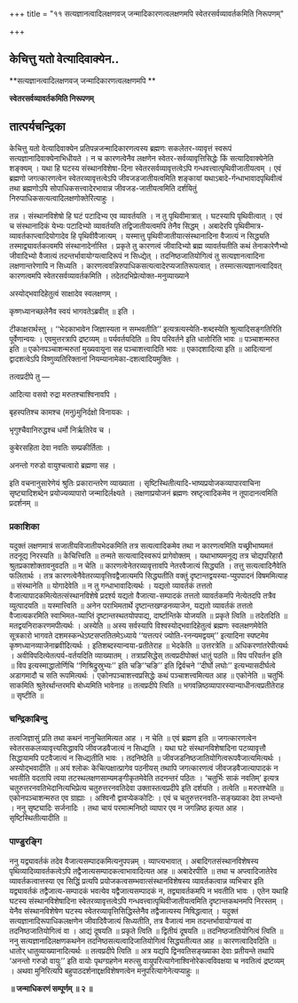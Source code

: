 +++
title = "११ सत्यज्ञानत्वादिलक्षणवज् जन्मादिकारणत्वलक्षणमपि स्वेतरसर्वव्यावर्तकमिति निरूपणम्"

+++


## केचित्तु यतो वेत्यादिवाक्येन..

**सत्यज्ञानत्वादिलक्षणवज् जन्मादिकारणत्वलक्षणमपि **

**स्वेतरसर्वव्यावर्तकमिति निरूपणम्**

## **तात्पर्यचन्द्रिका**

केचित्तु यतो वेत्यादिवाक्येन प्रतिपन्नजन्मादिकारणत्वस्य ब्रह्मणः सकलेतर-व्यावृत्तं स्वरूपं सत्यज्ञानादिवाक्येनाभिधीयते । न च कारणत्वेनैव लक्षणेन स्वेतर-सर्वव्यावृत्तिसिद्धेः किं सत्यादिवाक्येनेति शङ्क्यम् । यथा हि घटस्य संस्थानविशेषा-दिना स्वेतरसर्वव्यावृत्तत्वेऽपि गन्धवत्त्वात्पृथिवीजातीयत्वम् । एवं ब्रह्मणो जगत्कारणत्वेन स्वेतरव्यावृत्तत्वेऽपि जीवजडजातीयत्वमिति शङ्कायां यथाऽबादे-र्गन्धाभावादपृथिवीत्वं तथा ब्रह्मणोऽपि सोपाधिकसत्त्वादेरभावान्न जीवजड-जातीयत्वमिति दर्शयितुं निरुपाधिकसत्यत्वादिलक्षणोक्तेरित्याहुः ।

तन्न । संस्थानविशेषो हि घटं पटादिभ्य एव व्यावर्तयति । न तु पृथिवीमात्रात् । घटस्यापि पृथिवीत्वात् । एवं च संस्थानादिकं येभ्यः पटादिभ्यो व्यावर्तयति तद्विजातीयत्वमपि तेनैव सिद्धम् । अबादेरपि पृथिवीमात्र-व्यावर्तकाप्त्वादियोगादेव हि पृथिवीवैजात्यम् । यस्मात्तु पृथिवीजातीयात्संस्थानादिना वैजात्यं न सिद्ध्यति तस्माद्व्यावर्तकत्वमपि संस्थानादेर्नास्ति । प्रकृते तु कारणत्वं जीवादिभ्यो ब्रह्म व्यावर्तयतीति कथं तेनाकारेणैभ्यो जीवादिभ्यो वैजात्यं तदन्तर्भावायोग्यत्वादिरूपं न सिध्द्येत् । तदनिष्ठजातियोगित्वं तु सत्यज्ञानत्वादिना लक्षणान्तरेणापि न सिध्यति । कारणत्ववन्निरुपाधिकसत्यत्वादेरप्यजातिरूपत्वात् । तस्मात्सत्यज्ञानत्वादिवत् कारणत्वमपि स्वेतरसर्वव्यावर्तकमिति । तदेतदभिप्रेत्योक्त-मनुव्याख्याने

अस्योद्भवादिहेतुत्वं साक्षादेव स्वलक्षणम् ।

कृष्णध्यानच्छलेनैव स्वयं भागवतेऽब्रवीत् ॥ इति ।

टीकाक्षरार्थस्तु । ‘‘भेदकाभावेन जिज्ञास्यता न सम्भवतीति’’ इत्यत्रत्यस्येति-शब्दस्येति श्रुत्यादिसङ्गतिरिति पूर्वेणान्वयः । एवमुत्तरत्रापि द्रष्टव्यम् ॥ पर्यवर्तयदिति ॥ विप परिवर्तने इति धातोरिति भावः ॥ पञ्चाशन्मरुत इति ॥ एकोनपञ्चाशन्मरुतां मुख्यवायुना सह पञ्चाशत्त्वादिति भावः ॥ एकादशादित्या इति ॥ आदित्यानां द्वादशत्वेऽपि विष्णुव्यतिरिक्तानां नियम्यानामेका-दशत्वादियमुक्तिः ।

तत्वप्रदीपे तु —

आदित्या वसवो रुद्रा मरुतश्चाश्विनावपि ।

बृहस्पतिश्च कामश्च (मनु)मुनिर्दक्षो विनायकः ।

भृगुश्चैवानिरुद्धश्च धर्मो निर्ऋतिरेव च ।

कुबेरसहिता देवा नवतिः सम्प्रकीर्तिताः ।

अनन्तो गरुडो वायुश्चत्वारो ब्रह्मणा सह ।

इति वचनानुसारेणेयं श्रुतिः प्रकारान्तरेण व्याख्याता । सृष्टिस्थितीत्यादि-भाष्यप्रयोजकव्यापारवाचिना सृष्ट्यादिशब्देन प्रयोज्यव्यापारो जन्मादिर्लक्ष्यते । लक्षणाप्रयोजनं ब्रह्मणः स्रष्टृत्वादिकमेव न तूपादानत्वमिति प्रदर्शनम् ॥

### **प्रकाशिका**

यदुक्तं लक्षणमात्रं सजातीयविजातीयभेदकमिति तत्र सत्यत्वादिकमेव तथा न कारणत्वमिति यच्छ्रीभाष्यमतं तदनूद्य निरस्यति ॥ केचित्त्विति ॥ तन्मते सत्यत्वादिस्वरूपं प्रागेवोक्तम् । यथाभाष्यमनूद्य तत्र चोद्यपरिहारौ श्रुतप्रकाशोक्तावनुवदति ॥ न चेति ॥ कारणत्वेनेतरव्यावृत्तावपि नेतरवैजात्यं सिद्ध्यति । तत्तु सत्यत्वादिनैवेति फलितार्थः । तत्र कारणत्वेनैवेतरव्यावृत्तिवद्वैजात्यमपि सिद्ध्यतीति वक्तुं दृष्टान्तद्वयस्या-प्युपपादनं विषममित्याह ॥ संस्थानेति ॥ योगादेवेति ॥ न तु गन्धाभावादित्यर्थः । यद्यतो व्यावर्तकं तत्ततो वैजात्यापादकमित्येतत्संस्थानविशेषे प्रदर्श्य यद्यतो वैजात्या-सम्पादकं तत्ततो व्यावर्तकमपि नेत्येतदपि तत्रैव व्युत्पादयति ॥ यस्मात्त्विति ॥ अनेन पराभिमतार्थे दृष्टान्तखण्डनव्याजेन, यद्यतो व्यावर्तकं तत्ततो वैजात्यकरमिति स्वाभिमत-व्याप्तिं दृष्टान्तस्थतयोपपाद्य, दार्ष्टान्तिके योजयति ॥ प्रकृते त्विति ॥ तदेतदिति ॥ मतद्वयनिराकरणमपीत्यर्थः । अस्येति ॥ अस्य सर्वस्यापि विश्वस्योद्भवादिहेतुत्वं ब्रह्मणः स्वलक्षणमेवेति सूत्रकारो भागवते दशमस्कन्धेऽष्टसप्ततितमेऽध्याये ‘‘यत्तत्परं ज्योति-रनन्यमद्वयम्’’ इत्यादिना स्पष्टमेव कृष्णध्यानव्याजेनाब्रवीदित्यर्थः । इतिशब्दस्यान्वया-प्रतीतेराह ॥ भेदकेति ॥ उत्तरत्रेति ॥ अधिकरणांतरेपीत्यर्थः । अवीविपदित्येतत्पर्य-वर्तयदिति व्याख्यातम् । तत्राप्रसिद्धेस् तत्वप्रदीपोक्तं धातुं पठति ॥ विप परिवर्तन इति ॥ विप इत्यस्माद्धातोर्णिचि ‘‘णिश्रिद्रुस्रुभ्यः’’ इति चङि‘‘चङि’’ इति द्विर्वचने ‘‘दीर्घो लघोः’’ इत्यभ्यासदीर्घत्वे अडागमादौ च सति रूपमित्यर्थः । एकोनपञ्चाशत्त्वप्रसिद्धेः कथं पञ्चाशत्त्वमित्यत आह ॥ एकोनेति ॥ चतुर्भिः साकमिति श्रुतेरर्थान्तरमपि बोध्यमिति भावेनाह ॥ तत्वप्रदीपे त्विति ॥ भगवन्निष्ठव्यापारस्यान्याधीनत्वप्रतीतेराह ॥ सृष्टीति ॥

### **चन्द्रिकाबिन्दु**

तत्वजिज्ञासुं प्रति तथा कथनं नानुचितमित्यत आह । न चेति ॥ एवं ब्रह्मण इति ॥ जगत्कारणत्वेन स्वेतरसकलव्यावृत्त्यसिद्धावपि जीवजडवैजात्यं न सिध्द्यति । यथा घटे संस्थानविशेषादिना पटव्यावृत्तौ सिद्धायामपि पटवैजात्यं न सिध्द्यतीति भावः । तदनिष्ठेति ॥ जीवजडनिष्ठजातियोगित्वरूपवैजात्यमित्यर्थः । अस्योद्भवादीति ॥ अयं श्लोकः केचित्पक्षात्प्रागेव पठनीयस् तथापि जगत्कारणत्वं जीवजडवैजात्यापादकं न भवतीति वदतापि त्वया तटस्थलक्षणसाम्यमङ्गीकृतमेवेति तदनन्तरं पठितः । ‘चतुर्भिः साकं नवतिम्’ इत्यत्र चतुरुत्तरनवतिभेदानित्यभिप्रेत्य चतुरुत्तरनवतिदेवा उक्तास्तत्वप्रदीपे इति दर्शयति । तत्वेति ॥ मरुतश्चेति ॥ एकोनपञ्चाशन्मरुत एव ग्राह्याः । अश्विनौ द्वावप्येककोटिः । एवं च चतुरुत्तरनवति-सङ्ख्याका देवा लभ्यन्ते । ननु सृष्ट्यादिः सर्जनादिः । तथा चायं परमात्मनिष्ठो व्यापार एव न जगन्निष्ठ इत्यत आह । सृष्टिस्थितीत्यादीति ॥

### **पाण्डुरङ्गि**

ननु यद्व्यावर्तकं तदेव वैजात्यसम्पादकमित्यनुपपन्नम् । व्याप्त्यभावात् । अबादिगतसंस्थानविशेषस्य पृथिव्यादिव्यावर्तकत्वेऽपि तद्वैजात्यसम्पादकत्वाभावादित्यत आह ॥ अबादेरपीति ॥ तथा च अप्त्वादिजातेरेव व्यावर्तकत्वात्तस्या एव सिद्धिं प्रत्यपि प्रयोजकत्वसम्भवात्संस्थानविशेषस्य व्यावर्तकत्वान्न व्यभिचार इति यद्व्यावर्तकं तद्वैजात्य-सम्पादकं भवत्येव यद्वैजात्यसम्पादकं न, तद्व्यावर्तकमपि न भवतीति भावः । एतेन यथाहि घटस्य संस्थानविशेषादिना स्वेतरव्यावृत्तत्वेऽपि गन्धवत्त्वात्पृथिवीजातीयत्वमिति दृष्टान्तकथनमपि निरस्तम् । येनैव संस्थानविशेषेण घटस्य स्वेतरव्यावृत्तिसिद्धिस्तेनैव तद्वैजात्यस्य निषिद्धत्वात् । यदुक्तं सत्यज्ञानादिरूपाधिकलक्षणेन जीवादिवैजात्यं सिध्यतीति, तत्र वैजात्यं नाम तदन्तर्भावायोग्यत्वं वा तदनिष्ठजातियोगित्वं वा । आद्यं दूषयति ॥ प्रकृते त्विति ॥ द्वितीयं दूषयति ॥ तदनिष्ठजातियोगित्वं त्विति ॥ ननु सत्यज्ञानादिलक्षणकथनेन तदनिष्ठसत्यत्वादिजातियोगित्वं सिद्ध्यतीत्यत आह ॥ कारणत्वादिवदिति ॥ धातोर् धातुव्याख्यानादित्यर्थः ॥ तत्वप्रदीपे त्विति ॥ अत्र यद्यपि द्विनवतिसङ्ख्याका देवाः प्रतीयन्ते तथापि ‘अनन्तो गरुडो वायुः’’ इति वायोः पृथग्ग्रहणेन मरुत्सु वायुपरित्यागेनाश्विनोरेकत्वविवक्षया च नवतित्वं द्रष्टव्यम् । अथवा मुनिरित्यपि बहुपाठदर्शनाद्दक्षविशेषणत्वेन मनुपरित्यागेनेत्यप्याहुः ॥

**॥ जन्माधिकरणं सम्पूर्णम् ॥ २ ॥**

